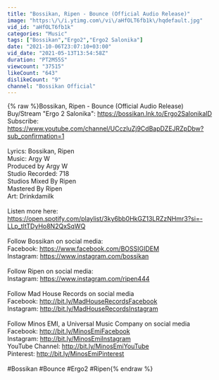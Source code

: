 ```yaml
---
title: "Bossikan, Ripen - Bounce (Official Audio Release)"
image: "https:\/\/i.ytimg.com\/vi\/aHfOLT6fb1k\/hqdefault.jpg"
vid_id: "aHfOLT6fb1k"
categories: "Music"
tags: ["Bossikan","Ergo2","Ergo2 Salonika"]
date: "2021-10-06T23:07:10+03:00"
vid_date: "2021-05-13T13:54:58Z"
duration: "PT2M55S"
viewcount: "37515"
likeCount: "643"
dislikeCount: "9"
channel: "Bossikan Official"
---
```

{% raw %}Bossikan, Ripen - Bounce (Official Audio Release)<br />Buy/Stream &quot;Ergo 2 Salonika&quot;:  <a rel="nofollow" target="blank" href="https://bossikan.lnk.to/Ergo2SalonikaID">https://bossikan.lnk.to/Ergo2SalonikaID</a><br />Subscribe: <a rel="nofollow" target="blank" href="https://www.youtube.com/channel/UCczIuZj9CdBapDZEJRZpDbw?sub_confirmation=1">https://www.youtube.com/channel/UCczIuZj9CdBapDZEJRZpDbw?sub_confirmation=1</a><br /><br />Lyrics: Bossikan, Ripen<br />Music: Argy W<br />Produced by Argy W<br />Studio Recorded: 718 <br />Studios Mixed By Ripen <br />Mastered By Ripen<br />Art: Drinkdamilk <br /><br />Listen more here: <a rel="nofollow" target="blank" href="https://open.spotify.com/playlist/3ky6bb0HkGZ13LRZzNHmr3?si=-LLp_tltTDyHo8N2QxSqWQ">https://open.spotify.com/playlist/3ky6bb0HkGZ13LRZzNHmr3?si=-LLp_tltTDyHo8N2QxSqWQ</a> <br /><br />Follow Bossikan on social media:<br />Facebook: <a rel="nofollow" target="blank" href="https://www.facebook.com/BOSSIGIDEM​">https://www.facebook.com/BOSSIGIDEM​</a><br />Instagram: <a rel="nofollow" target="blank" href="https://www.instagram.com/bossikan">https://www.instagram.com/bossikan</a><br /><br />Follow Ripen on social media:<br />Instagram: <a rel="nofollow" target="blank" href="https://www.instagram.com/ripen444">https://www.instagram.com/ripen444</a><br /><br />Follow Mad House Records on social media<br />Facebook: <a rel="nofollow" target="blank" href="http://bit.ly/MadHouseRecordsFacebook​">http://bit.ly/MadHouseRecordsFacebook​</a><br />Instagram: <a rel="nofollow" target="blank" href="http://bit.ly/MadHouseRecordsInstagram​">http://bit.ly/MadHouseRecordsInstagram​</a><br /><br />Follow Minos EMI, a Universal Music Company on social media<br />Facebook: <a rel="nofollow" target="blank" href="http://bit.ly/MinosEmiFacebook​">http://bit.ly/MinosEmiFacebook​</a> <br />Instagram: <a rel="nofollow" target="blank" href="http://bit.ly/MinosEmiInstagram​">http://bit.ly/MinosEmiInstagram​</a><br />YouTube Channel: <a rel="nofollow" target="blank" href="http://bit.ly/MinosEmiYouTube​">http://bit.ly/MinosEmiYouTube​</a><br />Pinterest: <a rel="nofollow" target="blank" href="http://bit.ly/MinosEmiPinterest">http://bit.ly/MinosEmiPinterest</a><br /><br />#Bossikan #Bounce #Ergo2 #Ripen{% endraw %}
